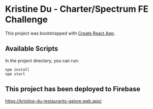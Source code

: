 # Kristine Du - Charter/Spectrum FE Challenge

This project was bootstrapped with [Create React App](https://github.com/facebook/create-react-app).

## Available Scripts

In the project directory, you can run:

`npm install`<br>
`npm start`

## This project has been deployed to Firebase
https://kristine-du-restaurants-galore.web.app/
